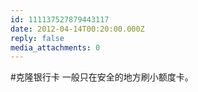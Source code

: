 ```yaml
---
id: 111137527879443117
date: 2012-04-14T00:20:00.000Z
reply: false
media_attachments: 0
---
```


#克隆银行卡 一般只在安全的地方刷小额度卡。 ​​​​

